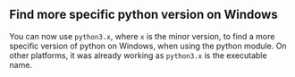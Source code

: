 ## Find more specific python version on Windows

You can now use `python3.x`, where `x` is the minor version,
to find a more specific version of python on Windows, when
using the python module. On other platforms, it was already
working as `python3.x` is the executable name.
